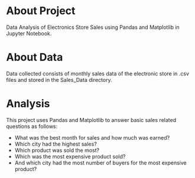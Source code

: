 # About Project
Data Analysis of Electronics Store Sales using Pandas and Matplotlib in Jupyter Notebook.

# About Data
Data collected consists of monthly sales data of the electronic store in .csv files and stored in the Sales_Data directory.

# Analysis
This project uses Pandas and Matplotlib to answer basic sales related questions as follows:
  - What was the best month for sales and how much was earned?
  - Which city had the highest sales?
  - Which product was sold the most?
  - Which was the most expensive product sold?
  - And which city had the most number of buyers for the most expensive product?




